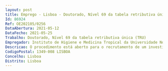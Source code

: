 ```yaml
--- 
layout: post
title: Emprego - Lisboa - Doutorado, Nível 69 da tabela retributiva única (TRU)
Id: 86924
Ref: OE202105/0256
DataAbertura: 2021-05-12
DataFecho: 2021-05-25
Trabalho: Doutorado, Nível 69 da tabela retributiva única (TRU)
Empregador: Instituto de Higiene e Medicina Tropical da Universidade Nova de Lisboa - NOVA Institute of Hygiene
Descricao: O procedimento está aberto para o recrutamento de um investigador doutorado sénior para estruturar, desenvolver e alavancar as atividades de investigação em epidemiologia clínica e bioestatística no âmbito da temática transversal de Informação em Saúde Pública e do Grupo de investigação em saúde individual. Será responsável pelo planeamento, conceção, amostragem e supervisão de protocolos de investigação clínica, bem como análise de dados, com foco em estudos clínicos longitudinais prospetivos para ensaios clínicos novos e em andamento e estudos de base populacional, relevantes para a atividade do Global Health e Medicina Tropical, Unidade de Investigação do Instituto de Higiene e Medicina Tropical da Universidade NOVA de Lisboa (GHTM   IHMT   UNL).Os candidatos aprovados também devem i) atrair financiamento externo  ii) coordenar projetos nacionais e internacionais  iii) desempenhar um papel ativo no desenvolvimento de colaborações científicas internacionais  iv) orientar e formar investigadores ao nível de Mestrado, Doutoramento e Pós doutoramento  v) participar das atividades de ensino do IHMT   UNL  vi) participar das atividades de transferência de tecnologia  vii) participar dos órgãos acadêmicos e de gestão do GHTM   IHMT   UNL  viii) Integrar as atividades do Instituto, nomeadamente atividades de divulgação científica.
CodigoPostal: 1349-008 LISBOA
Concelho: Lisboa
Distrito: Lisboa
--- 
```

